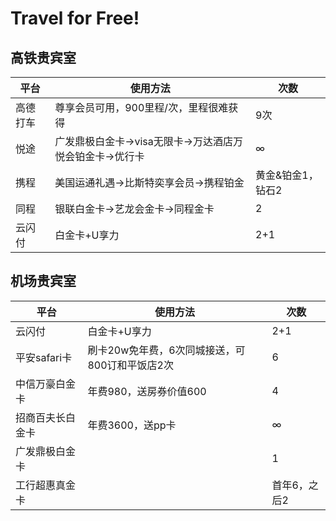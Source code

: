 # Travel for Free!


## 高铁贵宾室

|平台|使用方法|次数|
|----|----|----|
|高德打车|尊享会员可用，900里程/次，里程很难获得|9次|
|悦途|广发鼎极白金卡->visa无限卡->万达酒店万悦会铂金卡->优行卡|∞|
|携程|美国运通礼遇->比斯特奕享会员->携程铂金|黄金&铂金1，钻石2|
|同程|银联白金卡->艺龙会金卡->同程金卡|2|
|云闪付|白金卡+U享力|2+1|



## 机场贵宾室
|平台|使用方法|次数|
|----|----|----|
|云闪付|白金卡+U享力|2+1|
|平安safari卡|刷卡20w免年费，6次同城接送，可800订和平饭店2次|6|
|中信万豪白金卡|年费980，送房券价值600|4|
|招商百夫长白金卡|年费3600，送pp卡|∞|
|广发鼎极白金卡||1|
|工行超惠真金卡||首年6，之后2|
